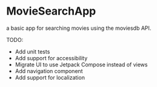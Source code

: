 # MovieSearchApp
a basic app for searching movies using the moviesdb API.

TODO:
 + Add unit tests
 + Add support for accessibility
 + Migrate UI to use Jetpack Compose instead of views
 + Add navigation component
 + Add support for localization
